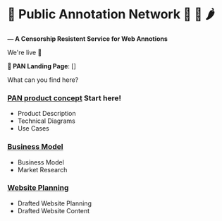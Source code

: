 # 🍳  Public Annotation Network 🥘 🍕 🌶

__— A Censorship Resistent Service for Web Annotions__


We're live 🚀 

__🥘 PAN Landing Page__: []





What can you find here?

### [PAN product concept](https://github.com/Public-Annotation-Network/management/tree/master/product) Start here!

- Product Description 
- Technical Diagrams
- Use Cases

### [Business Model](https://github.com/Public-Annotation-Network/management/tree/master/business)

- Business Model
- Market Research 


### [Website Planning](https://github.com/Public-Annotation-Network/management/tree/master/docs)

- Drafted Website Planning 
- Drafted Website Content


